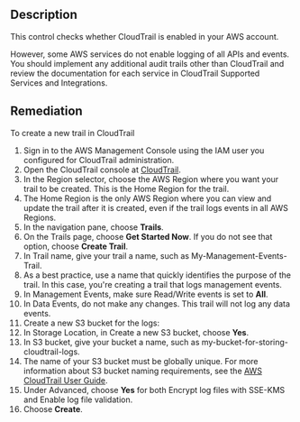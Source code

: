 ## Description

This control checks whether CloudTrail is enabled in your AWS account.

However, some AWS services do not enable logging of all APIs and events. You should implement any additional audit trails other than CloudTrail and review the documentation for each service in CloudTrail Supported Services and Integrations.

## Remediation

To create a new trail in CloudTrail

1. Sign in to the AWS Management Console using the IAM user you configured for CloudTrail administration.
1. Open the CloudTrail console at [CloudTrail](https://console.aws.amazon.com/cloudtrail/).
1. In the Region selector, choose the AWS Region where you want your trail to be created. This is the Home Region for the trail.
1. The Home Region is the only AWS Region where you can view and update the trail after it is created, even if the trail logs events in all AWS Regions.
1. In the navigation pane, choose **Trails**.
1. On the Trails page, choose **Get Started Now**. If you do not see that option, choose **Create Trail**.
1. In Trail name, give your trail a name, such as My-Management-Events-Trail.
1. As a best practice, use a name that quickly identifies the purpose of the trail. In this case, you're creating a trail that logs management events.
1. In Management Events, make sure Read/Write events is set to **All**.
1. In Data Events, do not make any changes. This trail will not log any data events.
1. Create a new S3 bucket for the logs:
  1. In Storage Location, in Create a new S3 bucket, choose **Yes**.
  1. In S3 bucket, give your bucket a name, such as my-bucket-for-storing-cloudtrail-logs.
  1. The name of your S3 bucket must be globally unique. For more information about S3 bucket naming requirements, see the [AWS CloudTrail User Guide](https://docs.aws.amazon.com/awscloudtrail/latest/userguide/cloudtrail-s3-bucket-naming-requirements.html).
1. Under Advanced, choose **Yes** for both Encrypt log files with SSE-KMS and Enable log file validation.
1. Choose **Create**.